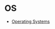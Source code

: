 <!-- TITLE: myFreed -->
<!-- SUBTITLE: notes app for myFreed by Wiki.js -->


# OS
* [Operating Systems](/operating-systems)



